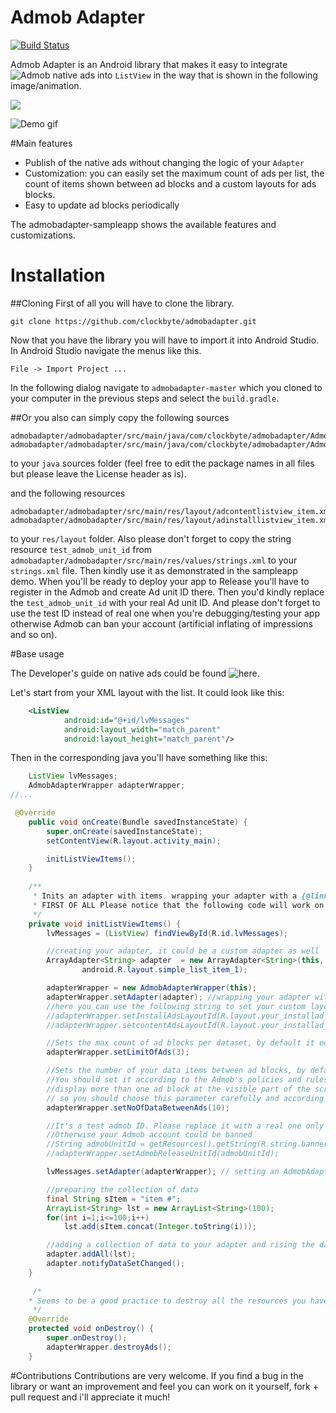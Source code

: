Admob Adapter
======================

[![Build Status](https://travis-ci.org/clockbyte/admobadapter.svg?branch=master)](https://travis-ci.org/clockbyte/admobadapter)

Admob Adapter is an Android library that makes it easy to integrate ![Admob native ads](https://support.google.com/admob/answer/6240809 "Admob native ads") into ```ListView``` in the way that is shown in the following image/animation.

![](https://raw.githubusercontent.com/clockbyte/admobadapter/master/screenshots/device-2015-08-28-012121.png)

![](https://raw.githubusercontent.com/clockbyte/admobadapter/master/screenshots/ezgif.com-gif-maker.gif "Demo gif")

#Main features

* Publish of the native ads without changing the logic of your ```Adapter```
* Customization: you can easily set the maximum count of ads per list, the count of items shown between ad blocks and a custom layouts for ads blocks.
* Easy to update ad blocks periodically

The admobadapter-sampleapp shows the available features and customizations.
 
# Installation

##Cloning
First of all you will have to clone the library.
```shell
git clone https://github.com/clockbyte/admobadapter.git
```

Now that you have the library you will have to import it into Android Studio.
In Android Studio navigate the menus like this.
```
File -> Import Project ...
```
In the following dialog navigate to ```admobadapter-master``` which you cloned to your computer in the previous steps and select the `build.gradle`.

##Or 
you also can simply copy the following sources
```
admobadapter/admobadapter/src/main/java/com/clockbyte/admobadapter/AdmobAdapterWrapper.java
admobadapter/admobadapter/src/main/java/com/clockbyte/admobadapter/AdmobFetcher.java
```
to your ```java``` sources folder (feel free to edit the package names in all files but please leave the License header as is).

and the following resources
```
admobadapter/admobadapter/src/main/res/layout/adcontentlistview_item.xml
admobadapter/admobadapter/src/main/res/layout/adinstalllistview_item.xml
```
to your ```res/layout``` folder.
Also please don't forget to copy the string resource ```test_admob_unit_id``` from ```admobadapter/admobadapter/src/main/res/values/strings.xml``` to your ```strings.xml``` file. Then kindly use it as demonstrated in the sampleapp demo. 
When you'll be ready to deploy your app to Release you'll have to register in the Admob and create Ad unit ID there. Then you'd kindly replace the ```test_admob_unit_id``` with your real Ad unit ID. And please don't forget to use the test ID instead of real one when you're debugging/testing your app otherwise Admob can ban your account (artificial inflating of impressions and so on).

#Base usage

The Developer's guide on native ads could be found ![here](https://developers.google.com/admob/android/native "here").

Let's start from your XML layout with the list. It could look like this:
```xml
    <ListView
            android:id="@+id/lvMessages"
            android:layout_width="match_parent"
            android:layout_height="match_parent"/>
```

Then in the corresponding java you'll have something like this:
```java
    ListView lvMessages;
    AdmobAdapterWrapper adapterWrapper;
//...

 @Override
    public void onCreate(Bundle savedInstanceState) {
        super.onCreate(savedInstanceState);
        setContentView(R.layout.activity_main);

        initListViewItems();
    }
    
    /**
     * Inits an adapter with items, wrapping your adapter with a {@link AdmobAdapterWrapper} and setting the listview to this wrapper
     * FIRST OF ALL Please notice that the following code will work on a real devices but emulator!
     */
    private void initListViewItems() {
        lvMessages = (ListView) findViewById(R.id.lvMessages);

        //creating your adapter, it could be a custom adapter as well
        ArrayAdapter<String> adapter  = new ArrayAdapter<String>(this,
                android.R.layout.simple_list_item_1);

        adapterWrapper = new AdmobAdapterWrapper(this);
        adapterWrapper.setAdapter(adapter); //wrapping your adapter with a AdmobAdapterWrapper.
        //here you can use the following string to set your custom layouts for a different types of native ads
        //adapterWrapper.setInstallAdsLayoutId(R.layout.your_installad_layout);
        //adapterWrapper.setcontentAdsLayoutId(R.layout.your_installad_layout);

        //Sets the max count of ad blocks per dataset, by default it equals to 3 (according to the Admob's policies and rules)
        adapterWrapper.setLimitOfAds(3);

        //Sets the number of your data items between ad blocks, by default it equals to 10.
        //You should set it according to the Admob's policies and rules which says not to
        //display more than one ad block at the visible part of the screen,
        // so you should choose this parameter carefully and according to your item's height and screen resolution of a target devices
        adapterWrapper.setNoOfDataBetweenAds(10);

        //It's a test admob ID. Please replace it with a real one only when you will be ready to deploy your product to the Release!
        //Otherwise your Admob account could be banned
        //String admobUnitId = getResources().getString(R.string.banner_admob_unit_id);
        //adapterWrapper.setAdmobReleaseUnitId(admobUnitId);

        lvMessages.setAdapter(adapterWrapper); // setting an AdmobAdapterWrapper to a ListView

        //preparing the collection of data
        final String sItem = "item #";
        ArrayList<String> lst = new ArrayList<String>(100);
        for(int i=1;i<=100;i++)
            lst.add(sItem.concat(Integer.toString(i)));

        //adding a collection of data to your adapter and rising the data set changed event
        adapter.addAll(lst);
        adapter.notifyDataSetChanged();
    }
    
     /*
    * Seems to be a good practice to destroy all the resources you have used earlier :)
     */
    @Override
    protected void onDestroy() {
        super.onDestroy();
        adapterWrapper.destroyAds();
    }
```

#Contributions
Contributions are very welcome. If you find a bug in the library or want an improvement and feel you can work on it yourself, fork + pull request and i'll appreciate it much!
